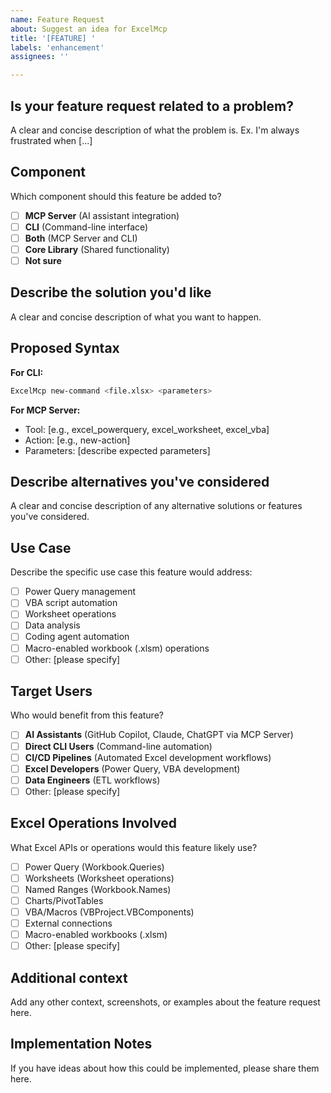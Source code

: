 ```yaml
---
name: Feature Request
about: Suggest an idea for ExcelMcp
title: '[FEATURE] '
labels: 'enhancement'
assignees: ''

---
```


## Is your feature request related to a problem?
A clear and concise description of what the problem is. Ex. I'm always frustrated when [...]

## Component
Which component should this feature be added to?
- [ ] **MCP Server** (AI assistant integration)
- [ ] **CLI** (Command-line interface)
- [ ] **Both** (MCP Server and CLI)
- [ ] **Core Library** (Shared functionality)
- [ ] **Not sure**

## Describe the solution you'd like
A clear and concise description of what you want to happen.

## Proposed Syntax

**For CLI:**
```bash
ExcelMcp new-command <file.xlsx> <parameters>
```

**For MCP Server:**
- Tool: [e.g., excel_powerquery, excel_worksheet, excel_vba]
- Action: [e.g., new-action]
- Parameters: [describe expected parameters]

## Describe alternatives you've considered
A clear and concise description of any alternative solutions or features you've considered.

## Use Case
Describe the specific use case this feature would address:
- [ ] Power Query management
- [ ] VBA script automation
- [ ] Worksheet operations  
- [ ] Data analysis
- [ ] Coding agent automation
- [ ] Macro-enabled workbook (.xlsm) operations
- [ ] Other: [please specify]

## Target Users
Who would benefit from this feature?
- [ ] **AI Assistants** (GitHub Copilot, Claude, ChatGPT via MCP Server)
- [ ] **Direct CLI Users** (Command-line automation)
- [ ] **CI/CD Pipelines** (Automated Excel development workflows)
- [ ] **Excel Developers** (Power Query, VBA development)
- [ ] **Data Engineers** (ETL workflows)
- [ ] Other: [please specify]

## Excel Operations Involved
What Excel APIs or operations would this feature likely use?
- [ ] Power Query (Workbook.Queries)
- [ ] Worksheets (Worksheet operations)
- [ ] Named Ranges (Workbook.Names)
- [ ] Charts/PivotTables
- [ ] VBA/Macros (VBProject.VBComponents)
- [ ] External connections
- [ ] Macro-enabled workbooks (.xlsm)
- [ ] Other: [please specify]

## Additional context
Add any other context, screenshots, or examples about the feature request here.

## Implementation Notes
If you have ideas about how this could be implemented, please share them here.